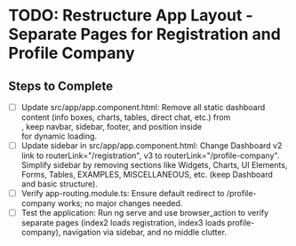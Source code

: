 # TODO: Restructure App Layout - Separate Pages for Registration and Profile Company

## Steps to Complete
- [ ] Update src/app/app.component.html: Remove all static dashboard content (info boxes, charts, tables, direct chat, etc.) from <section class="content">, keep navbar, sidebar, footer, and position <router-outlet> inside <div class="container-fluid"> for dynamic loading.
- [ ] Update sidebar in src/app/app.component.html: Change Dashboard v2 link to routerLink="/registration", v3 to routerLink="/profile-company". Simplify sidebar by removing sections like Widgets, Charts, UI Elements, Forms, Tables, EXAMPLES, MISCELLANEOUS, etc. (keep Dashboard and basic structure).
- [ ] Verify app-routing.module.ts: Ensure default redirect to /profile-company works; no major changes needed.
- [ ] Test the application: Run ng serve and use browser_action to verify separate pages (index2 loads registration, index3 loads profile-company), navigation via sidebar, and no middle clutter.
